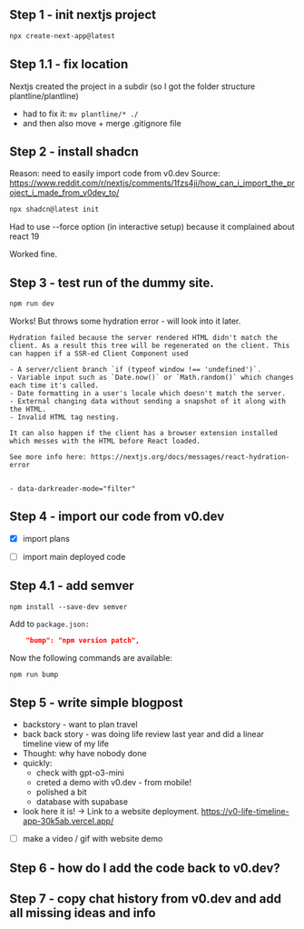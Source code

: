 ## Step 1 - init nextjs project
```bash
npx create-next-app@latest
```

## Step 1.1 - fix location
Nextjs created the project in a subdir (so I got the folder structure plantline/plantline)
- had to fix it: `mv plantline/* ./`
- and then also move + merge .gitignore file

## Step 2 - install shadcn

Reason: need to easily import code from v0.dev
Source: https://www.reddit.com/r/nextjs/comments/1fzs4ji/how_can_i_import_the_project_i_made_from_v0dev_to/

```bash
npx shadcn@latest init
```

Had to use --force option (in interactive setup) because it complained about react 19

Worked fine.

## Step 3 - test run of the dummy site.

```bash
npm run dev
```

Works!
But throws some hydration error - will look into it later.

```
Hydration failed because the server rendered HTML didn't match the client. As a result this tree will be regenerated on the client. This can happen if a SSR-ed Client Component used

- A server/client branch `if (typeof window !== 'undefined')`.
- Variable input such as `Date.now()` or `Math.random()` which changes each time it's called.
- Date formatting in a user's locale which doesn't match the server.
- External changing data without sending a snapshot of it along with the HTML.
- Invalid HTML tag nesting.

It can also happen if the client has a browser extension installed which messes with the HTML before React loaded.

See more info here: https://nextjs.org/docs/messages/react-hydration-error


- data-darkreader-mode="filter"
```

## Step 4 - import our code from v0.dev

- [x] import plans
- [ ] import main deployed code


## Step 4.1 - add semver
`npm install --save-dev semver`

Add to `package.json:`
```json
    "bump": "npm version patch",
```
Now the following commands are available:
```bash
npm run bump
```

## Step 5 - write simple blogpost

-  backstory - want to plan travel
-  back back story - was doing life review last year and did a linear timeline view of my life
-  Thought: why have nobody done
-  quickly:
   -  check with gpt-o3-mini
   -  creted a demo with v0.dev - from mobile!
   -  polished a bit
   -  database with supabase
-  look here it is! -> Link to a website deployment. https://v0-life-timeline-app-30k5ab.vercel.app/
- [ ] make a video / gif with website demo

## Step 6 - how do I add the code back to v0.dev?

## Step 7 - copy chat history from v0.dev and add all missing ideas and info
